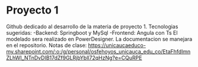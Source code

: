 # Proyecto 1
Github dedicado al desarrollo de la materia de proyecto 1. 
Tecnologias sugeridas:
-Backend: Springboot y MySql 
-Frontend: Angula con Ts
El modelado sera realizado en PowerDesigner.
La documentacion se manejara en el repositorio.
Notas de clase:
https://unicaucaeduco-my.sharepoint.com/:o:/g/personal/osfehoyos_unicauca_edu_co/EtaFhfdlmnZLhWI_NTnDvDIB17dZf9GLRjbYbll72qHzNg?e=CQuRPE

